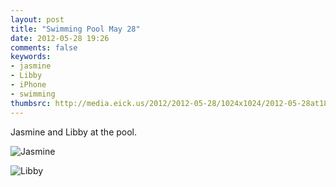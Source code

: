 ```yaml
---
layout: post
title: "Swimming Pool May 28"
date: 2012-05-28 19:26
comments: false
keywords: 
- jasmine
- Libby
- iPhone
- swimming
thumbsrc: http://media.eick.us/2012/2012-05-28/1024x1024/2012-05-28at18.03.36.jpg
---
```

Jasmine and Libby at the pool.



![Jasmine](http://media.eick.us/media/photographs/2012/2012-05-28/2012-05-28at18.03.36.jpg)




![Libby](http://media.eick.us/media/photographs/2012/2012-05-28/2012-05-28at18.00.59.jpg)


